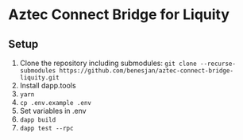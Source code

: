 # Aztec Connect Bridge for Liquity

## Setup

1. Clone the repository including submodules: `git clone --recurse-submodules https://github.com/benesjan/aztec-connect-bridge-liquity.git`
2. Install dapp.tools
3. `yarn`
4. `cp .env.example .env`
5. Set variables in .env
6. `dapp build`
7. `dapp test --rpc`